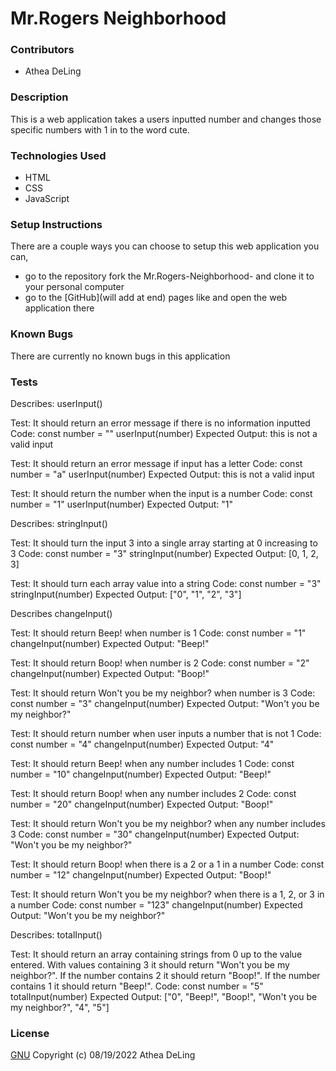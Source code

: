 # Mr.Rogers Neighborhood

### Contributors
  * Athea DeLing

### Description
This is a web application takes a users inputted number and changes those specific numbers with 1 in to the word cute.

### Technologies Used
  * HTML
  * CSS
  * JavaScript

### Setup Instructions
There are a couple ways you can choose to setup this web application you can,
  * go to the repository fork the Mr.Rogers-Neighborhood- and clone it to your personal computer
  * go to the [GitHub](will add at end) pages like and open the web application there

### Known Bugs
There are currently no known bugs in this application

### Tests
Describes: userInput()

Test: It should return an error message if there is no information inputted
Code:
const number = ""
userInput(number)
Expected Output: this is not a valid input

Test: It should return an error message if input has a letter
Code:
const number = "a"
userInput(number)
Expected Output: this is not a valid input

Test: It should return the number when the input is a number
Code:
const number = "1"
userInput(number)
Expected Output: "1"

Describes: stringInput()

Test: It should turn the input 3 into a single array starting at 0 increasing to 3
Code:
const number = "3"
stringInput(number)
Expected Output: [0, 1, 2, 3]

Test: It should turn each array value into a string
Code:
const number = "3"
stringInput(number)
Expected Output: ["0", "1", "2", "3"]

Describes changeInput()

Test: It should return Beep! when number is 1
Code:
const number = "1"
changeInput(number)
Expected Output: "Beep!"

Test: It should return Boop! when number is 2
Code:
const number = "2"
changeInput(number)
Expected Output: "Boop!"

Test: It should return Won't you be my neighbor? when number is 3
Code:
const number = "3"
changeInput(number)
Expected Output: "Won't you be my neighbor?"

Test: It should return number when user inputs a number that is not 1
Code:
const number = "4"
changeInput(number)
Expected Output: "4"

Test: It should return Beep! when any number includes 1
Code:
const number = "10"
changeInput(number)
Expected Output: "Beep!"

Test: It should return Boop! when any number includes 2
Code:
const number = "20"
changeInput(number)
Expected Output: "Boop!"

Test: It should return Won't you be my neighbor? when any number includes 3
Code:
const number = "30"
changeInput(number)
Expected Output: "Won't you be my neighbor?"

Test: It should return Boop! when there is a 2 or a 1 in a number
Code:
const number = "12"
changeInput(number)
Expected Output: "Boop!"

Test: It should return Won't you be my neighbor? when there is a 1, 2, or 3 in a number
Code:
const number = "123"
changeInput(number)
Expected Output: "Won't you be my neighbor?"

Describes: totalInput()

Test: It should return an array containing strings from 0 up to the value entered. With values containing 3 it should return "Won't you be my neighbor?". If the number contains 2 it should return "Boop!". If the number contains 1 it should return "Beep!".
Code:
const number = "5"
totalInput(number)
Expected Output: ["0", "Beep!", "Boop!", "Won't you be my neighbor?", "4", "5"]

### License
[GNU](https://choosealicense.com/licenses/gpl-3.0/) Copyright (c) 08/19/2022 Athea DeLing